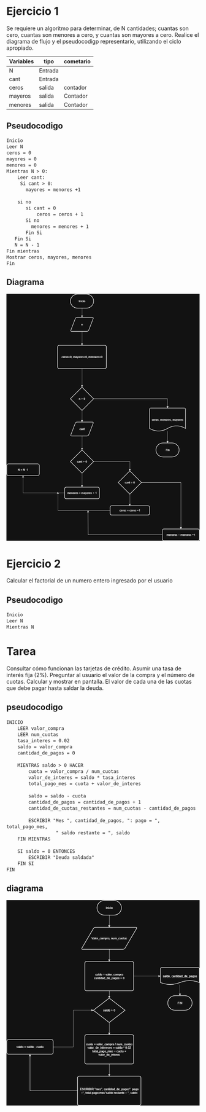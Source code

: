 # Ejercicio 1

Se requiere un algoritmo para determinar, de N cantidades; cuantas son cero, cuantas son menores a cero, y cuantas son mayores a cero.
Realice el diagrama de flujo y el pseudocodigp representario, utilizando el ciclo apropiado.

|Variables | tipo | cometario|
|---------|-------|----------|
| N       | Entrada|
|cant     | Entrada|
|ceros    | salida |contador |
|mayeros  | salida |Contador |
|menores  | salida |Contador |

## Pseudocodigo

 ```
 Inicio
 Leer N
 ceros = 0
 mayores = 0
 menores = 0
 Mientras N > 0:
     Leer cant:
      Si cant > 0:
        mayores = menores +1
    
     si no 
        si cant = 0
            ceros = ceros + 1
        Si no 
          menores = menores + 1
        Fin Si
    Fin Si
    N = N - 1
Fin mientras 
Mostrar ceros, mayores, menores
Fin
```
## Diagrama

![alt text](<diagrama bucles-1.drawio.png>)

 
 # Ejercicio 2

 Calcular el factorial de un numero entero ingresado por el usuario

 ## Pseudocodigo

 ```
 Inicio
 Leer N
 Mientras N
```

# Tarea

Consultar cómo funcionan las tarjetas de crédito. Asumir una tasa de interés fija (2%). Preguntar al usuario el valor de la compra y el número de cuotas. Calcular y mostrar en pantalla. El valor de cada una de las cuotas que debe pagar hasta saldar la deuda. 

## pseudocodigo

```
INICIO
    LEER valor_compra
    LEER num_cuotas
    tasa_interes = 0.02
    saldo = valor_compra
    cantidad_de_pagos = 0

    MIENTRAS saldo > 0 HACER
        cuota = valor_compra / num_cuotas
        valor_de_interes = saldo * tasa_interes
        total_pago_mes = cuota + valor_de_interes

        saldo = saldo - cuota
        cantidad_de_pagos = cantidad_de_pagos + 1
        cantidad_de_cuotas_restantes = num_cuotas - cantidad_de_pagos

        ESCRIBIR "Mes ", cantidad_de_pagos, ": pago = ", total_pago_mes, 
                  " saldo restante = ", saldo
    FIN MIENTRAS

    SI saldo = 0 ENTONCES
        ESCRIBIR "Deuda saldada"
    FIN SI
FIN
```
## diagrama

![alt text](diagrama_tarea_bucles.drawio.png)
